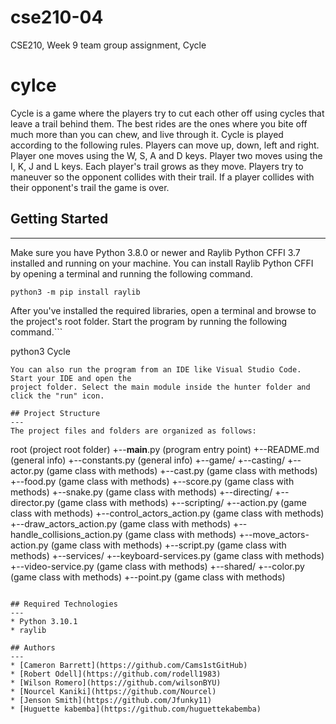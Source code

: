 # cse210-04
CSE210, Week 9 team group assignment, Cycle
# cylce
Cycle is a game where the players try to cut each other off using cycles that leave a trail behind them.
The best rides are the ones where you bite off much more than you can chew, and live through it. Cycle is played according to the following rules. Players can move up, down, left and right. Player one moves using the W, S, A and D keys. Player two moves using the I, K, J and L keys. Each player's trail grows as they move. Players try to maneuver so the opponent collides with their trail.
If a player collides with their opponent's trail the game is over.

## Getting Started
---
Make sure you have Python 3.8.0 or newer and Raylib Python CFFI 3.7 installed and running on your machine. You can install Raylib Python CFFI by opening a terminal and running the following command.
```
python3 -m pip install raylib
```
After you've installed the required libraries, open a terminal and browse to the project's root folder. Start the program by running the following command.```

python3 Cycle 
```
You can also run the program from an IDE like Visual Studio Code. Start your IDE and open the 
project folder. Select the main module inside the hunter folder and click the "run" icon.

## Project Structure
---
The project files and folders are organized as follows:
```
root                   	                (project root folder)
  +--__main__.py		                    (program entry point)
  +--README.md			                    (general info)
  +--constants.py                       (general info)
  +--game/
    +--casting/
      +--actor.py                       (game class with methods)
      +--cast.py                        (game class with methods)
      +--food.py                        (game class with methods)
      +--score.py                       (game class with methods)
      +--snake.py                       (game class with methods)
    +--directing/
      +--director.py                    (game class with methods)
    +--scripting/
      +--action.py                      (game class with methods)
      +--control_actors_action.py       (game class with methods)
      +--draw_actors_action.py          (game class with methods)
      +--handle_collisions_action.py    (game class with methods)
      +--move_actors-action.py          (game class with methods)
      +--script.py                      (game class with methods)
    +--services/
      +--keyboard-services.py           (game class with methods)
      +--video-service.py               (game class with methods)
    +--shared/
      +--color.py                       (game class with methods)
      +--point.py                       (game class with methods)

```

## Required Technologies
---
* Python 3.10.1
* raylib

## Authors
---
* [Cameron Barrett](https://github.com/Cams1stGitHub) 
* [Robert Odell](https://github.com/rodell1983)
* [Wilson Romero](https://github.com/wilsonBYU)
* [Nourcel Kaniki](https://github.com/Nourcel)
* [Jenson Smith](https://github.com/Jfunky11)
* [Huguette kabemba](https://github.com/huguettekabemba)



